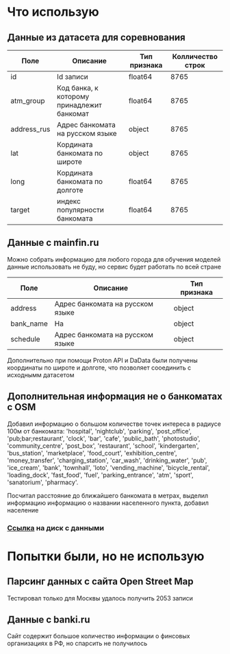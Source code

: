 # Что использую

## Данные из датасета для соревнования

| Поле  | Описание   | Тип признака | Колличество строк |
| ------- | -------- | ----| ----|
| id    | Id записи     | float64 | 8765|
| atm_group    | Код банка, к которому принадлежит банкомат    | float64| 8765|
| address_rus    | Адрес банкомата на русском языке    |object| 8765|
| lat     | Кордината банкомата по широте    |object| 8765|
| long    | Кордината банкомата по долготе |float64| 8765|
| target    | индекс популярности банкомата    |float64| 8765|

## Данные с mainfin.ru

Можно собрать информацию для любого города для обучения моделей данные использовать не буду, но сервис будет работать по всей стране

| Поле  | Описание   | Тип признака |
| ------- | -------- | ----|
| address    | Адрес банкомата на русском языке     | object |
| bank_name    | На    | object|
| schedule    | Адрес банкомата на русском языке    |object|

Дополнительно при помощи Proton API и DaData были получены координаты по широте и долготе, что позволяет сооединить с исходнымм датасетом

 ## Дополнительная информация не о банкоматах с OSM
  
Добавил информацию о большом количестве точек интереса в радиусе 100м от банкомата: 'hospital', 'nightclub', 'parking', 'post_office', 'pub;bar;restaurant', 
    'clock', 'bar', 'cafe', 'public_bath', 'photostudio', 'community_centre', 
    'post_box', 'restaurant', 'school', 'kindergarten', 'bus_station', 
    'marketplace', 'food_court', 'exhibition_centre', 'money_transfer', 
    'charging_station', 'car_wash', 'drinking_water', 'pub', 'ice_cream', 
    'bank', 'townhall', 'loto', 'vending_machine', 'bicycle_rental', 
    'loading_dock', 'fast_food', 'fuel', 'parking_entrance', 'atm', 'sport', 
    'sanatorium', 'pharmacy'.
    
Посчитал расстояние до ближайшего банкомата в метрах, выделил информацию информацию о названии населенного пункта, добавил население

### [Ссылка](https://drive.google.com/drive/folders/1G3g9_ce5O9vWhomKqKXkfQs43EoUgaS2?usp=sharing) на диск с данными

# Попытки были, но не использую

## Парсинг данных с сайта Open Street Map
Тестировал только для Москвы удалось получить 2053 записи 

## Данные с banki.ru

Сайт содержит большое количество информации о финсовых организациях в РФ, но спарсить не получилось
